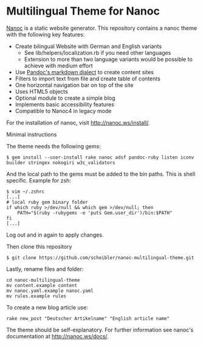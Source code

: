 Multilingual Theme for Nanoc
============================

[Nanoc](http://nanoc.ws/) is a static website generator. This repository contains a nanoc theme with
the following key features:

* Create bilingual Website with German and English variants
  - See lib/helpers/localization.rb if you need other languages
  - Extension to more than two language variants would be possible to achieve with medium effort
* Use [Pandoc's markdown dialect](http://johnmacfarlane.net/pandoc/) to create content sites
* Filters to import text from file and create table of contents
* One horizontal navigation bar on top of the site
* Uses HTML5 objects
* Optional module to create a simple blog
* Implements basic accessibility features
* Compatible to Nanoc4 in legacy mode

For the installation of nanoc, visit http://nanoc.ws/install/.

Minimal instructions

The theme needs the following gems:

```
$ gem install --user-install rake nanoc adsf pandoc-ruby listen iconv builder stringex nokogiri w3c_validators
```

And the local path to the gems must be added to the bin paths. This is shell specific. Example for
zsh:

```
$ vim ~/.zshrc
[...]
# local ruby gem binary folder
if which ruby >/dev/null && which gem >/dev/null; then
    PATH="$(ruby -rubygems -e 'puts Gem.user_dir')/bin:$PATH"
fi
[...]
```

Log out and in again to apply changes.

Then clone this repository

```
$ git clone https://github.com/scheibler/nanoc-multilingual-theme.git
```

Lastly, rename files and folder:

```
cd nanoc-multilingual-theme
mv content.example content
mv nanoc.yaml.example nanoc.yaml
mv rules.example rules
```

To create a new blog article use:

```
rake new_post "Deutscher Artikelname" "English article name"
```

The theme should be self-explanatory. For further information see nanoc's documentation at
http://nanoc.ws/docs/.

